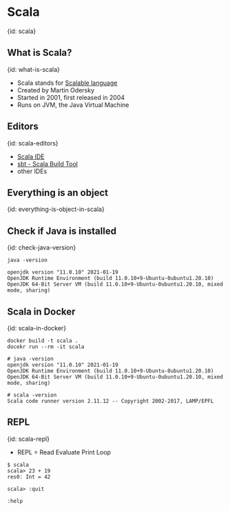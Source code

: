 # Scala
{id: scala}

## What is Scala?
{id: what-is-scala}

* Scala stands for [Scalable language](https://www.scala-lang.org/)
* Created by Martin Odersky
* Started in 2001, first released in 2004
* Runs on JVM, the Java Virtual Machine

## Editors
{id: scala-editors}

* [Scala IDE](http://scala-ide.org/)
* [sbt - Scala Build Tool](https://www.scala-sbt.org/)
* other IDEs

## Everything is an object
{id: everything-is-object-in-scala}


## Check if Java is installed
{id: check-java-version}

```
java -version
```

```
openjdk version "11.0.10" 2021-01-19
OpenJDK Runtime Environment (build 11.0.10+9-Ubuntu-0ubuntu1.20.10)
OpenJDK 64-Bit Server VM (build 11.0.10+9-Ubuntu-0ubuntu1.20.10, mixed mode, sharing)
```

## Scala in Docker
{id: scala-in-docker}

```
docker build -t scala .
docekr run --rm -it scala
```

```
# java -version
openjdk version "11.0.10" 2021-01-19
OpenJDK Runtime Environment (build 11.0.10+9-Ubuntu-0ubuntu1.20.10)
OpenJDK 64-Bit Server VM (build 11.0.10+9-Ubuntu-0ubuntu1.20.10, mixed mode, sharing)
```

```
# scala -version
Scala code runner version 2.11.12 -- Copyright 2002-2017, LAMP/EPFL
```

## REPL
{id: scala-repl}

* REPL = Read Evaluate Print Loop

```
$ scala
scala> 23 + 19
res0: Int = 42

scala> :quit
```

```
:help
```



